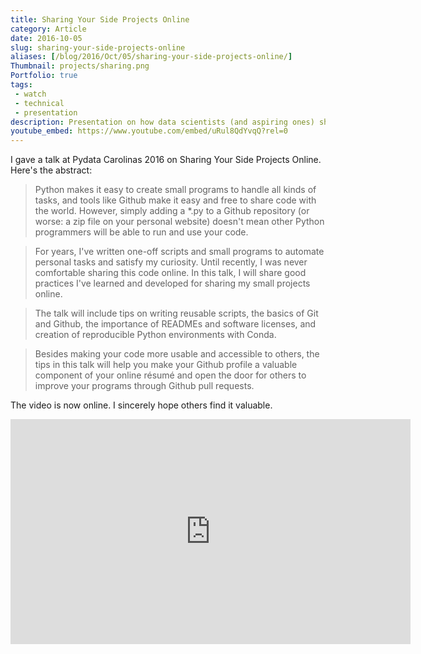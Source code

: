 ```yaml
---
title: Sharing Your Side Projects Online
category: Article
date: 2016-10-05
slug: sharing-your-side-projects-online
aliases: [/blog/2016/Oct/05/sharing-your-side-projects-online/]
Thumbnail: projects/sharing.png
Portfolio: true
tags:
 - watch
 - technical
 - presentation
description: Presentation on how data scientists (and aspiring ones) should actively share about their side projects on the internet.
youtube_embed: https://www.youtube.com/embed/uRul8QdYvqQ?rel=0
---
```


I gave a talk at Pydata Carolinas 2016 on Sharing Your Side Projects Online. Here's the abstract:

> Python makes it easy to create small programs to handle all kinds of tasks, and tools like Github make it easy and free to share code with the world. However, simply adding a *.py to a Github repository (or worse: a zip file on your personal website) doesn't mean other Python programmers will be able to run and use your code.

> For years, I've written one-off scripts and small programs to automate personal tasks and satisfy my curiosity. Until recently, I was never comfortable sharing this code online. In this talk, I will share good practices I've learned and developed for sharing my small projects online.

> The talk will include tips on writing reusable scripts, the basics of Git and Github, the importance of READMEs and software licenses, and creation of reproducible Python environments with Conda.

> Besides making your code more usable and accessible to others, the tips in this talk will help you make your Github profile a valuable component of your online résumé and open the door for others to improve your programs through Github pull requests.

The video is now online. I sincerely hope others find it valuable.

<iframe width="640" height="360" src="https://www.youtube.com/embed/uRul8QdYvqQ?rel=0&amp;controls=0&amp;showinfo=0" frameborder="0" allowfullscreen></iframe>

